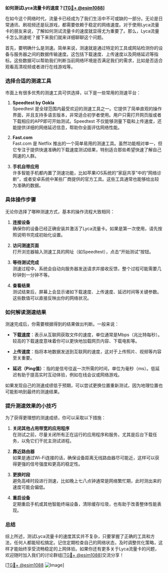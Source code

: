**如何测试Lyca流量卡的速度？[[TG💪+ @esim1088](https://t.me/s/esim1088)]**

在如今这个网络时代，流量卡已经成为了我们生活中不可或缺的一部分。无论是日常通讯、刷视频还是玩游戏，都需要依赖于稳定的网络速度。对于使用Lyca流量卡的朋友来说，了解如何测试流量卡的速度就显得尤为重要了。那么，Lyca流量卡怎么测速呢？接下来我们就来详细聊聊这个问题。

首先，要明确什么是测速。简单来说，测速就是通过特定的工具或网站检测你的设备与服务器之间的数据传输速度。这包括下载速度、上传速度以及网络延迟等指标。这些数据可以帮助我们判断当前网络环境是否满足我们的需求，比如是否适合观看高清视频或者进行在线游戏等。

### **选择合适的测速工具**

市面上有很多优秀的测速工具可供选择，以下是一些常用的测速平台：

1. **Speedtest by Ookla**  
   Speedtest 是全球范围内最受欢迎的测速工具之一。它提供了简单直观的操作界面，并且支持多语言版本，非常适合初学者使用。用户只需打开网页版或者下载相应的APP即可开始测试。Speedtest 不仅能够测量下载和上传速度，还能提供详细的网络延迟信息，帮助你全面评估网络性能。

2. **Fast.com**  
   Fast.com 是 Netflix 推出的一个简单易用的测速工具。虽然功能相对单一，但它专注于提供快速准确的下载速度测试结果，特别适合那些希望快速了解自己网速的人群。

3. **手机自带应用**  
   许多智能手机都内置了测速功能，比如苹果iOS系统的“家庭共享”中的“网络诊断”，或者安卓系统中某些厂商提供的官方工具。这些工具通常也能够给出较为准确的数据。

### **具体操作步骤**

无论你选择了哪种测速方式，基本的操作流程大致相同：

1. **连接设备**  
   确保你的设备已经正确安装并激活了Lyca流量卡。如果是第一次使用，请先按照说明书完成初始化设置。

2. **访问测速页面**  
   打开浏览器输入测速工具的网址（如Speedtest），点击“开始测试”按钮。

3. **等待测试完成**  
   测速过程中，系统会自动向服务器发送请求并接收反馈，整个过程可能需要几秒钟到一分钟不等。

4. **查看结果**  
   测试结束后，屏幕上会显示诸如下载速度、上传速度、延迟时间等关键参数。这些数值可以直接反映出你的网络状况。

### **如何解读测速结果**

测速完成后，你需要根据得到的结果做出判断。一般来说：

- **下载速度**：表示从互联网获取文件的速度，单位通常是Mbps（兆比特每秒）。较高的下载速度意味着你可以更快地加载网页内容、下载电影等。
  
- **上传速度**：指将本地数据发送到互联网的速度，这对于上传照片、视频等内容至关重要。

- **延迟（Ping值）**：指的是信号往返一次所需的时间，单位为毫秒（ms）。低延迟有助于提高实时互动体验，例如在线会议或网络游戏。

如果发现自己的测速成绩低于预期，可以尝试更换位置重新测试，因为地理位置也可能影响到最终的测速结果。

### **提升测速效果的小技巧**

为了获得更理想的测速成绩，你可以采取以下措施：

1. **关闭其他占用带宽的应用程序**  
   在测试之前，尽量关闭所有正在运行的应用程序和服务，尤其是后台下载任务，以免它们干扰主测试进程。

2. **靠近路由器**  
   如果是通过Wi-Fi连接的话，确保设备距离无线路由器尽可能近，这样可以获得更强的信号强度和更高的稳定性。

3. **更换时段**  
   避免高峰时段进行测速，比如晚上七八点钟通常是网络繁忙期，此时测出来的速度可能会偏低。

4. **重启设备**  
   定期重启手机或其他智能终端设备，清除缓存垃圾，也有助于改善整体性能表现。

### **总结**

综上所述，测试Lyca流量卡的速度其实并不复杂，只要掌握了正确的工具和方法，任何人都能轻松搞定。记住定期检查自己的网络状态，及时调整优化策略，这样才能始终享受流畅稳定的上网体验。如果你还有更多关于Lyca流量卡的问题，欢迎随时加入我们的讨论群组[[TG💪+ @esim1088](https://t.me/s/esim1088)]交流分享！

[[TG💪+ @esim1088](https://t.me/s/esim1088) ![Image](https://i.postimg.cc/4NQfJmqS/Snipaste-2025-05-13-00-14-12.png)]